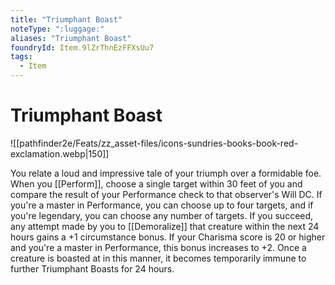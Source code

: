 ```yaml
---
title: "Triumphant Boast"
noteType: ":luggage:"
aliases: "Triumphant Boast"
foundryId: Item.9lZrThnEzFFXsUu7
tags:
  - Item
---
```


# Triumphant Boast
![[pathfinder2e/Feats/zz_asset-files/icons-sundries-books-book-red-exclamation.webp|150]]

You relate a loud and impressive tale of your triumph over a formidable foe. When you [[Perform]], choose a single target within 30 feet of you and compare the result of your Performance check to that observer's Will DC. If you're a master in Performance, you can choose up to four targets, and if you're legendary, you can choose any number of targets. If you succeed, any attempt made by you to [[Demoralize]] that creature within the next 24 hours gains a +1 circumstance bonus. If your Charisma score is 20 or higher and you're a master in Performance, this bonus increases to +2. Once a creature is boasted at in this manner, it becomes temporarily immune to further Triumphant Boasts for 24 hours.
